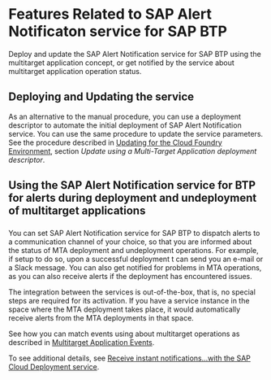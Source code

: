 <!-- loio1f8e2542308e4eb0b2a5bf91462fb4dc -->

# Features Related to SAP Alert Notificaton service for SAP BTP

Deploy and update the SAP Alert Notification service for SAP BTP using the multitarget application concept, or get notified by the service about multitarget application operation status.



<a name="loio1f8e2542308e4eb0b2a5bf91462fb4dc__section_afx_xl2_wkb"/>

## Deploying and Updating the service

As an alternative to the manual procedure, you can use a deployment descriptor to automate the initial deployment of SAP Alert Notification service. You can use the same procedure to update the service parameters. See the procedure described in [Updating for the Cloud Foundry Environment](https://help.sap.com/viewer/5967a369d4b74f7a9c2b91f5df8e6ab6/Cloud/en-US/8e65bf3b94d945918440b01646d8d473.html), section *Update using a Multi-Target Application deployment descriptor*.



## Using the SAP Alert Notification service for BTP for alerts during deployment and undeployment of multitarget applications



### 

You can set SAP Alert Notification service for SAP BTP to dispatch alerts to a communication channel of your choice, so that you are informed about the status of MTA deployment and undeployment operations. For example, if setup to do so, upon a successful deployment t can send you an e-mail or a Slack message. You can also get notified for problems in MTA operations, as you can also receive alerts if the deployment has encountered issues.

The integration between the services is out-of-the-box, that is, no special steps are required for its activation. If you have a service instance in the space where the MTA deployment takes place, it would automatically receive alerts from the MTA deployments in that space.

See how you can match events using about multitarget operations as described in [Multitarget Application Events](https://help.sap.com/viewer/5967a369d4b74f7a9c2b91f5df8e6ab6/Cloud/en-US/b512e2d7ae174291baded5ce5ffa601a.html).

To see additional details, see [Receive instant notifications...with the SAP Cloud Deployment service](https://blogs.sap.com/2020/02/24/receive-instant-notifications-for-your-sap-cloud-platform-cloud-foundry-deployments-and-dynamically-change-your-alerting-policy-with-mta-deployment-service/).

